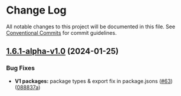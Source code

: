 # Change Log

All notable changes to this project will be documented in this file.
See [Conventional Commits](https://conventionalcommits.org) for commit guidelines.

## [1.6.1-alpha-v1.0](https://github.com/PAST3LLE/past3lle-monorepo/compare/@past3lle/web3-modal@1.6.0...@past3lle/web3-modal@1.6.1-alpha-v1.0) (2024-01-25)


### Bug Fixes

* **V1 packages:**  package types & export fix in package.jsons ([#63](https://github.com/PAST3LLE/past3lle-monorepo/issues/63)) ([088837a](https://github.com/PAST3LLE/past3lle-monorepo/commit/088837aab3b1b1de1bab441be90880199b7af62b))
